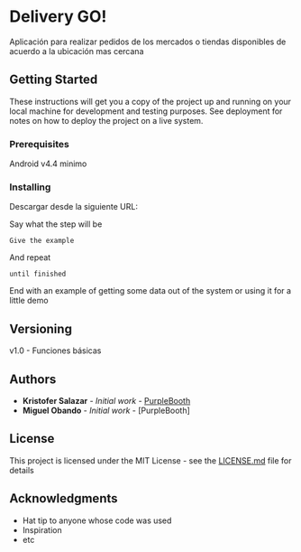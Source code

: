 # Delivery GO!

Aplicación para realizar pedidos de los mercados o tiendas disponibles de acuerdo a la ubicación mas cercana


## Getting Started

These instructions will get you a copy of the project up and running on your local machine for development and testing purposes. See deployment for notes on how to deploy the project on a live system.

### Prerequisites

Android v4.4 minimo

### Installing

Descargar desde la siguiente URL:

Say what the step will be

```
Give the example
```

And repeat

```
until finished
```

End with an example of getting some data out of the system or using it for a little demo


## Versioning

v1.0  - Funciones básicas

## Authors

* **Kristofer Salazar** - *Initial work* - [PurpleBooth](https://github.com/JeanSalazar)
* **Miguel Obando** - *Initial work* - [PurpleBooth]


## License

This project is licensed under the MIT License - see the [LICENSE.md](LICENSE.md) file for details

## Acknowledgments

* Hat tip to anyone whose code was used
* Inspiration
* etc
